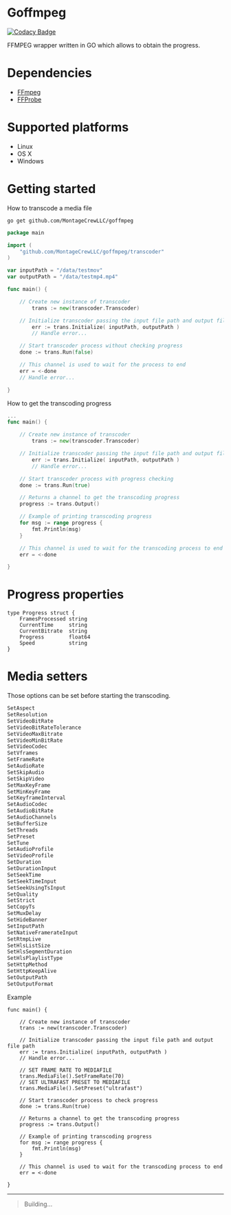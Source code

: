 ﻿# Goffmpeg
[![Codacy Badge](https://api.codacy.com/project/badge/Grade/93e018e5008b4439acbb30d715b22e7f)](https://www.codacy.com/app/francisco.romero/goffmpeg?utm_source=github.com&amp;utm_medium=referral&amp;utm_content=montagemp/goffmpeg&amp;utm_campaign=Badge_Grade)

FFMPEG wrapper written in GO which allows to obtain the progress.

# Dependencies
- [FFmpeg](https://www.ffmpeg.org/)
- [FFProbe](https://www.ffmpeg.org/ffprobe.html)

# Supported platforms

 - Linux
 - OS X
 - Windows

# Getting started
How to transcode a media file
```shell
go get github.com/MontageCrewLLC/goffmpeg
```

```go
package main

import (
    "github.com/MontageCrewLLC/goffmpeg/transcoder"
)

var inputPath = "/data/testmov"
var outputPath = "/data/testmp4.mp4"

func main() {

	// Create new instance of transcoder
    	trans := new(transcoder.Transcoder)

	// Initialize transcoder passing the input file path and output file path
    	err := trans.Initialize( inputPath, outputPath )
    	// Handle error...

	// Start transcoder process without checking progress
	done := trans.Run(false)

	// This channel is used to wait for the process to end
	err = <-done
	// Handle error...

}
```
How to get the transcoding progress
```go
...
func main() {

	// Create new instance of transcoder
    	trans := new(transcoder.Transcoder)

	// Initialize transcoder passing the input file path and output file path
    	err := trans.Initialize( inputPath, outputPath )
    	// Handle error...

	// Start transcoder process with progress checking
	done := trans.Run(true)

	// Returns a channel to get the transcoding progress
	progress := trans.Output()

	// Example of printing transcoding progress
	for msg := range progress {
		fmt.Println(msg)
	}

	// This channel is used to wait for the transcoding process to end
	err = <-done

}
```
# Progress properties
```golang
type Progress struct {
	FramesProcessed string
	CurrentTime     string
	CurrentBitrate  string
	Progress        float64
	Speed           string
}
```
# Media setters
Those options can be set before starting the transcoding.
```js
SetAspect
SetResolution
SetVideoBitRate
SetVideoBitRateTolerance
SetVideoMaxBitrate
SetVideoMinBitRate
SetVideoCodec
SetVframes
SetFrameRate
SetAudioRate
SetSkipAudio
SetSkipVideo
SetMaxKeyFrame
SetMinKeyFrame
SetKeyframeInterval
SetAudioCodec
SetAudioBitRate
SetAudioChannels
SetBufferSize
SetThreads
SetPreset
SetTune
SetAudioProfile
SetVideoProfile
SetDuration
SetDurationInput
SetSeekTime
SetSeekTimeInput
SetSeekUsingTsInput
SetQuality
SetStrict
SetCopyTs
SetMuxDelay
SetHideBanner
SetInputPath
SetNativeFramerateInput
SetRtmpLive
SetHlsListSize
SetHlsSegmentDuration
SetHlsPlaylistType
SetHttpMethod
SetHttpKeepAlive
SetOutputPath
SetOutputFormat
```
Example
```golang
func main() {

	// Create new instance of transcoder
	trans := new(transcoder.Transcoder)

	// Initialize transcoder passing the input file path and output file path
	err := trans.Initialize( inputPath, outputPath )
	// Handle error...

	// SET FRAME RATE TO MEDIAFILE
	trans.MediaFile().SetFrameRate(70)
	// SET ULTRAFAST PRESET TO MEDIAFILE
	trans.MediaFile().SetPreset("ultrafast")

	// Start transcoder process to check progress
	done := trans.Run(true)

	// Returns a channel to get the transcoding progress
	progress := trans.Output()

	// Example of printing transcoding progress
	for msg := range progress {
		fmt.Println(msg)
	}

	// This channel is used to wait for the transcoding process to end
	err = <-done

}
```

----
> Building...
